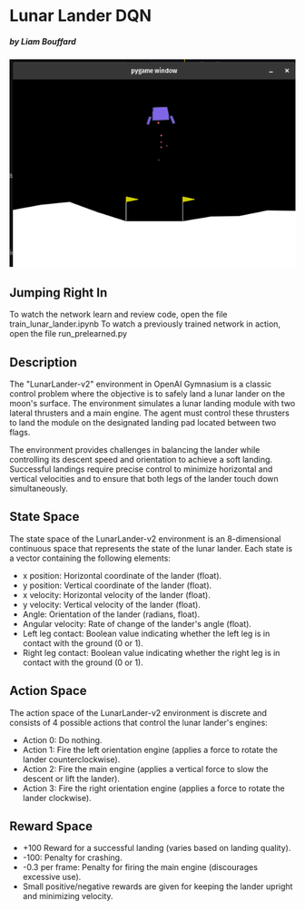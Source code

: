 # Lunar Lander DQN
##### by Liam Bouffard

![](img/Screenshot%20from%202024-08-08%2011-27-06.png)

## Jumping Right In
To watch the network learn and review code, open the file train_lunar_lander.ipynb
To watch a previously trained network in action, open the file run_prelearned.py

## Description
The "LunarLander-v2" environment in OpenAI Gymnasium is a classic control problem where the objective is to safely land a lunar lander on the moon's surface. The environment simulates a lunar landing module with two lateral thrusters and a main engine. The agent must control these thrusters to land the module on the designated landing pad located between two flags.

The environment provides challenges in balancing the lander while controlling its descent speed and orientation to achieve a soft landing. Successful landings require precise control to minimize horizontal and vertical velocities and to ensure that both legs of the lander touch down simultaneously.

## State Space
The state space of the LunarLander-v2 environment is an 8-dimensional continuous space that 
represents the state of the lunar lander. Each state is a vector containing the following elements:
- x position: Horizontal coordinate of the lander (float).
- y position: Vertical coordinate of the lander (float).
- x velocity: Horizontal velocity of the lander (float).
- y velocity: Vertical velocity of the lander (float).
- Angle: Orientation of the lander (radians, float).
- Angular velocity: Rate of change of the lander's angle (float).
- Left leg contact: Boolean value indicating whether the left leg is in contact with the ground (0 or 1).
- Right leg contact: Boolean value indicating whether the right leg is in contact with the ground (0 or 1).


## Action Space
The action space of the LunarLander-v2 environment is discrete and consists of 4 possible actions that control the lunar lander's engines:
- Action 0: Do nothing.
- Action 1: Fire the left orientation engine (applies a force to rotate the lander counterclockwise).
- Action 2: Fire the main engine (applies a vertical force to slow the descent or lift the lander).
- Action 3: Fire the right orientation engine (applies a force to rotate the lander clockwise).

## Reward Space
- +100  Reward for a successful landing (varies based on landing quality).
- -100: Penalty for crashing.
- -0.3 per frame: Penalty for firing the main engine (discourages excessive use).
- Small positive/negative rewards are given for keeping the lander upright and minimizing velocity.
